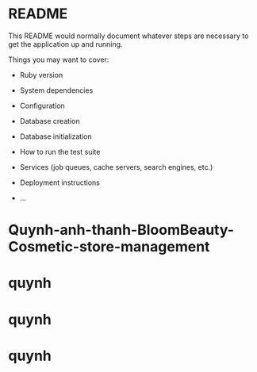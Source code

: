 # README

This README would normally document whatever steps are necessary to get the
application up and running.

Things you may want to cover:

* Ruby version

* System dependencies

* Configuration

* Database creation

* Database initialization

* How to run the test suite

* Services (job queues, cache servers, search engines, etc.)

* Deployment instructions

* ...
# Quynh-anh-thanh-BloomBeauty-Cosmetic-store-management
# quynh
# quynh
# quynh
